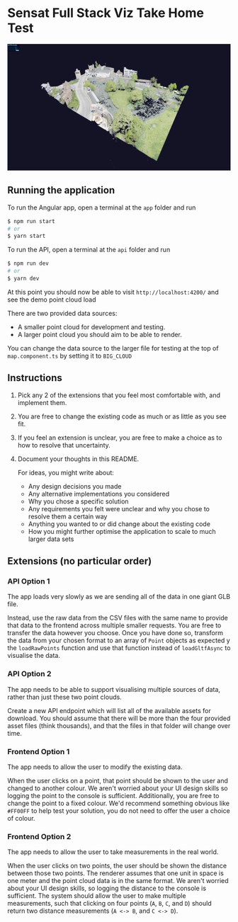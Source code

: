 # Sensat Full Stack Viz Take Home Test


![Example image](images/app.jpeg)

## Running the application
To run the Angular app, open a terminal at the `app` folder and run
```sh
$ npm run start
# or 
$ yarn start
```

To run the API, open a terminal at the `api` folder and run
```sh
$ npm run dev
# or 
$ yarn dev
```

At this point you should now be able to visit `http://localhost:4200/` and see the demo point cloud load


There are two provided data sources:
- A smaller point cloud for development and testing.
- A larger point cloud you should aim to be able to render.

You can change the data source to the larger file for testing at the top of `map.component.ts` by setting it to `BIG_CLOUD`

## Instructions
1. Pick any 2 of the extensions that you feel most comfortable with, and implement them.
2. You are free to change the existing code as much or as little as you see fit.
3. If you feel an extension is unclear, you are free to make a choice as to how to resolve that uncertainty.
4. Document your thoughts in this README. 

    For ideas, you might write about:
    - Any design decisions you made
    - Any alternative implementations you considered
    - Why you chose a specific solution 
    - Any requirements you felt were unclear and why you chose to resolve them a certain way
    - Anything you wanted to or did change about the existing code
    - How you might further optimise the application to scale to much larger data sets

## Extensions (no particular order)

### API Option 1

The app loads very slowly as we are sending all of the data in one giant GLB file. 

Instead, use the raw data from the CSV files with the same name to provide that data to the frontend across multiple smaller requests. You are free to transfer the data however you choose. Once you have done so, transform the data from your chosen format to an array of `Point` objects as expected y the `loadRawPoints` function and use that function instead of `loadGltfAsync` to visualise the data.

### API Option 2
The app needs to be able to support visualising multiple sources of data, rather than just these two point clouds. 
    
Create a new API endpoint which will list all of the available assets for download. You should assume that there will be more than the four provided asset files (think thousands), and that the files in that folder will change over time.

### Frontend Option 1
The app needs to allow the user to modify the existing data.

When the user clicks on a point, that point should be shown to the user and changed to another colour. We aren't worried about your UI design skills so logging the point to the console is sufficient. Additionally, you are free to change the point to a fixed colour. We'd recommend something obvious like `#FF00FF` to help test your solution, you do not need to offer the user a choice of colour. 

### Frontend Option 2
The app needs to allow the user to take measurements in the real world.

When the user clicks on two points, the user should be shown the distance between those two points. The renderer assumes that one unit in space is one meter and the point cloud data is in the same format. We aren't worried about your UI design skills, so logging the distance to the console is sufficient. The system should allow the user to make multiple measurements, such that clicking on four points (`A`, `B`, `C`, and `D`) should return two distance measurements (`A <-> B`, and `C <-> D`).
